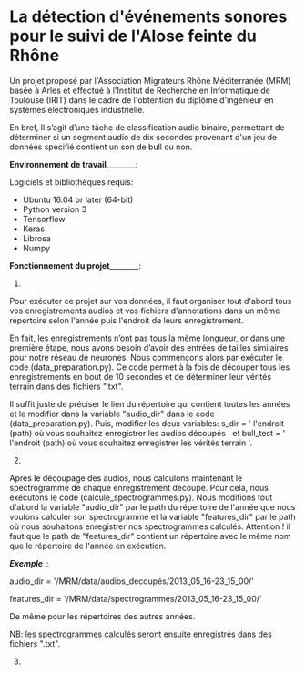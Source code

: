 # La détection d'événements sonores pour le suivi de l'Alose feinte du Rhône 
Un projet proposé par l'Association Migrateurs Rhône Méditerranée (MRM) basée à Arles et effectué à l'Institut de Recherche en Informatique de Toulouse (IRIT) dans le cadre de l'obtention du diplôme d'ingénieur en systèmes électroniques industrielle. 

En bref,
Il s’agit d’une tâche de classification audio binaire, permettant de déterminer si un segment audio de dix secondes provenant d'un jeu de données spécifié contient un son de bull ou non. 

__________________Environnement de travail__________________________: 

Logiciels et bibliothèques requis: 
 + Ubuntu 16.04 or later (64-bit)
 + Python version 3
 + Tensorflow 
 + Keras
 + Librosa
 + Numpy
 
 __________________Fonctionnement du projet__________________________:  
 
 1) 
 
 Pour exécuter ce projet sur vos données, il faut organiser tout d'abord tous vos enregistrements audios et vos fichiers d'annotations dans un même répertoire selon l'année puis l'endroit de leurs enregistrement. 
 
En fait, les enregistrements n’ont pas tous la même longueur, or dans une première étape, nous avons besoin d’avoir des entrées de tailles similaires pour notre réseau de neurones. Nous commençons alors par exécuter le code (data_preparation.py). Ce code permet à la fois de découper tous les enregistrements en bout de 10 secondes et de déterminer leur vérités terrain dans des fichiers ".txt". 

Il suffit juste de préciser le lien du répertoire qui contient toutes les années et le modifier dans la variable "audio_dir" dans le code (data_preparation.py). Puis, modifier les deux variables: 
 s_dir = ' l'endroit (path)  où  vous souhaitez enregistrer les audios découpés ' et bull_test = ' l'endroit (path)  où  vous souhaitez enregistrer les vérités terrain '. 

2) 
 
 Aprés le découpage des audios, nous calculons maintenant le spectrogramme de chaque enregistrement découpé. Pour cela, nous exécutons le code (calcule_spectrogrammes.py). 
 Nous modifions tout d'abord la variable "audio_dir" par le path du répertoire de l'année que nous voulons calculer son spectrogramme et la variable "features_dir" par le path où nous souhaitons enregistrer nos spectrogrammes calculés. Attention ! il faut que le path de "features_dir" contient un répertoire avec le même nom que le répertoire de l'année en exécution. 

___Exemple____: 
 
audio_dir = '/MRM/data/audios_decoupés/2013_05_16-23_15_00/'

features_dir = '/MRM/data/spectrogrammes/2013_05_16-23_15_00/'
 
De même pour les répertoires des autres années. 

NB: les spectrogrammes calculés seront ensuite enregistrés dans des fichiers ".txt". 

3) 


 

